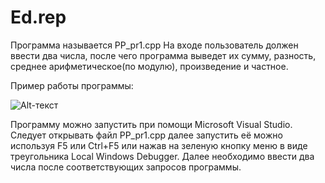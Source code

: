# Ed.rep
Программа называется PP_pr1.cpp На входе пользователь должен ввести два числа, после чего программа выведет их сумму, разность, среднее арифметическое(по модулю), произведение и частное.

Пример работы программы:

![Alt-текст](https://simplest-image-hosting-net.s3.ap-southeast-2.amazonaws.com/61609656-a9f1-4365-8b3c-cbec0ddd222c.png)

Программу можно запустить при помощи Microsoft Visual Studio. Следует открывать файл PP_pr1.cpp далее запустить её можно используя F5 или Ctrl+F5 или нажав на зеленую кнопку меню в виде треугольника Local Windows Debugger. Далее необходимо ввести два числа после соответствующих запросов программы.
